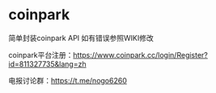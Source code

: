 # coinpark

简单封装coinpark API 
如有错误参照WIKI修改

coinpark平台注册：https://www.coinpark.cc/login/Register?id=811327735&lang=zh

电报讨论群：https://t.me/nogo6260

